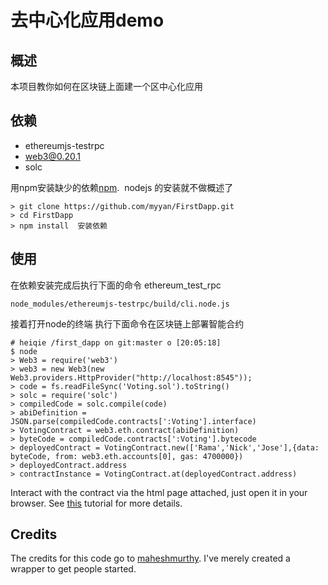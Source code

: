# 去中心化应用demo


## 概述

本项目教你如何在区块链上面建一个区中心化应用

## 依赖

* ethereumjs-testrpc 
* web3@0.20.1
* solc

用npm安装缺少的依赖[npm](https://www.npmjs.com/).  nodejs 的安装就不做概述了

```
> git clone https://github.com/myyan/FirstDapp.git
> cd FirstDapp
> npm install  安装依赖
```

## 使用

在依赖安装完成后执行下面的命令 ethereum_test_rpc
```
node_modules/ethereumjs-testrpc/build/cli.node.js
```
接着打开node的终端 执行下面命令在区块链上部署智能合约

```
# heiqie /first_dapp on git:master o [20:05:18]
$ node
> Web3 = require('web3')
> web3 = new Web3(new Web3.providers.HttpProvider("http://localhost:8545"));
> code = fs.readFileSync('Voting.sol').toString()
> solc = require('solc')
> compiledCode = solc.compile(code)
> abiDefinition = JSON.parse(compiledCode.contracts[':Voting'].interface)
> VotingContract = web3.eth.contract(abiDefinition)
> byteCode = compiledCode.contracts[':Voting'].bytecode
> deployedContract = VotingContract.new(['Rama','Nick','Jose'],{data: byteCode, from: web3.eth.accounts[0], gas: 4700000})
> deployedContract.address
> contractInstance = VotingContract.at(deployedContract.address)
```

Interact with the contract via the html page attached, just open it in your browser. See [this](https://medium.com/@mvmurthy/full-stack-hello-world-voting-ethereum-dapp-tutorial-part-1-40d2d0d807c2) tutorial for more details. 

## Credits

The credits for this code go to [maheshmurthy](https://gist.github.com/maheshmurthy). I've merely created a wrapper to get people started. 
